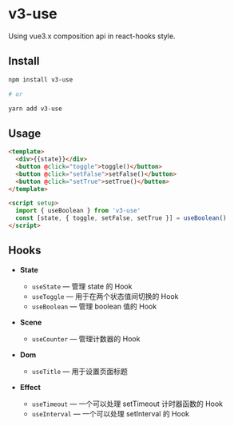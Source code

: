 # v3-use

Using vue3.x composition api in react-hooks style.

## Install

```sh
npm install v3-use

# or

yarn add v3-use
```

## Usage

```html
<template>
  <div>{{state}}</div>
  <button @click="toggle">toggle()</button>
  <button @click="setFalse">setFalse()</button>
  <button @click="setTrue">setTrue()</button>
</template>

<script setup>
  import { useBoolean } from 'v3-use'
  const [state, { toggle, setFalse, setTrue }] = useBoolean()
</script>
```

## Hooks

- **State**
  - `useState` — 管理 state 的 Hook
  - `useToggle` — 用于在两个状态值间切换的 Hook
  - `useBoolean` — 管理 boolean 值的 Hook
- **Scene**
  - `useCounter` — 管理计数器的 Hook
- **Dom**

  - `useTitle` — 用于设置页面标题

- **Effect**
  - `useTimeout` — 一个可以处理 setTimeout 计时器函数的 Hook
  - `useInterval` — 一个可以处理 setInterval 的 Hook
